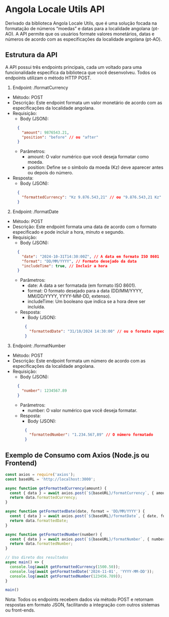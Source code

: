 # Angola Locale Utils API

Derivado da biblioteca Angola Locale Utils, que é uma solução focada na formatação de números “moedas” e datas para a localidade angolana (pt-AO). A API permite que os usuários formate valores monetários, datas e números de acordo com as especificações da localidade angolana (pt-AO).

## Estrutura da API
A API possui três endpoints principais, cada um voltado para uma funcionalidade específica da biblioteca que você desenvolveu. Todos os endpoints utilizam o método HTTP POST.

1. Endpoint: /formatCurrency
  - Método: POST
  - Descrição: Este endpoint formata um valor monetário de acordo com as especificações da localidade angolana.
  - Requisição:
    - Body (JSON):
    ```json
      {
        "amount": 9876543.21,
        "position": "before" // ou "after"
      }
    ```
    - Parâmetros:
      - amount: O valor numérico que você deseja formatar como moeda.
      - position: Define se o símbolo da moeda (Kz) deve aparecer antes ou depois do número.
  - Resposta:
    - Body (JSON):
    ```json
      {
        "formattedCurrency": "Kz 9.876.543,21" // ou "9.876.543,21 Kz" dependendo da posição
      }
    ```

2. Endpoint: /formatDate
  - Método: POST
  - Descrição: Este endpoint formata uma data de acordo com o formato especificado e pode incluir a hora, minuto e segundo.
  - Requisição:
    - Body (JSON):
    ```json
      {
        "date": "2024-10-31T14:30:00Z", // A data em formato ISO 8601
        "format": "DD/MM/YYYY", // Formato desejado da data
        "includeTime": true, // Incluir a hora
      }
    ```
    - Parâmetros:
      - date: A data a ser formatada (em formato ISO 8601).
      - format: O formato desejado para a data (DD/MM/YYYY, MM/DD/YYYY, YYYY-MM-DD, extenso).
      - includeTime: Um booleano que indica se a hora deve ser incluída.
    - Resposta:
      - Body (JSON):
      ```json
        {
          "formattedDate": "31/10/2024 14:30:00" // ou o formato especificado
        }
      ```

3. Endpoint: /formatNumber
  - Método: POST
  - Descrição: Este endpoint formata um número de acordo com as especificações da localidade angolana.
  - Requisição:
    - Body (JSON):
    ```json
      {
        "number": 1234567.89
      }
    ```
    - Parâmetros:
      - number: O valor numérico que você deseja formatar.
    - Resposta:
      - Body (JSON):
      ```json
        {
          "formattedNumber": "1.234.567,89" // O número formatado
        }
      ```

## Exemplo de Consumo com Axios (Node.js ou Frontend)
```js
const axios = require('axios');
const baseURL = 'http://localhost:3000';

async function getFormattedCurrency(amount) {
  const { data } = await axios.post(`${baseURL}/formatCurrency`, { amount });
  return data.formattedCurrency;
}

async function getFormattedDate(date, format = 'DD/MM/YYYY') {
  const { data } = await axios.post(`${baseURL}/formatDate`, { date, format });
  return data.formattedDate;
}

async function getFormattedNumber(number) {
  const { data } = await axios.post(`${baseURL}/formatNumber`, { number });
  return data.formattedNumber;
}

// Uso direto dos resultados
async main() => {
  console.log(await getFormattedCurrency(1500.50));
  console.log(await getFormattedDate('2024-11-01', 'YYYY-MM-DD'));
  console.log(await getFormattedNumber(123456.789));
}

main()
```

Nota: Todos os endpoints recebem dados via método POST e retornam respostas em formato JSON, facilitando a integração com outros sistemas ou front-ends.
